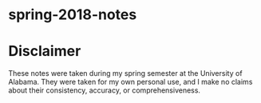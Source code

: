 # spring-2018-notes
# Disclaimer
These notes were taken during my spring semester at the University of Alabama. They were taken for my own personal use, and I make no
claims about their consistency, accuracy, or comprehensiveness. 
